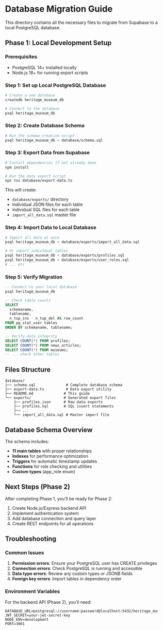 # Database Migration Guide

This directory contains all the necessary files to migrate from Supabase to a local PostgreSQL database.

## Phase 1: Local Development Setup

### Prerequisites
- PostgreSQL 14+ installed locally
- Node.js 18+ for running export scripts

### Step 1: Set up Local PostgreSQL Database

```bash
# Create a new database
createdb heritage_museum_db

# Connect to the database
psql heritage_museum_db
```

### Step 2: Create Database Schema

```bash
# Run the schema creation script
psql heritage_museum_db < database/schema.sql
```

### Step 3: Export Data from Supabase

```bash
# Install dependencies if not already done
npm install

# Run the data export script
npx tsx database/export-data.ts
```

This will create:
- `database/exports/` directory
- Individual JSON files for each table
- Individual SQL files for each table
- `import_all_data.sql` master file

### Step 4: Import Data to Local Database

```bash
# Import all data at once
psql heritage_museum_db < database/exports/import_all_data.sql

# Or import individual tables
psql heritage_museum_db < database/exports/profiles.sql
psql heritage_museum_db < database/exports/user_roles.sql
# ... etc
```

### Step 5: Verify Migration

```sql
-- Connect to your local database
psql heritage_museum_db

-- Check table counts
SELECT 
  schemaname,
  tablename,
  n_tup_ins - n_tup_del AS row_count
FROM pg_stat_user_tables
ORDER BY schemaname, tablename;

-- Verify data integrity
SELECT COUNT(*) FROM profiles;
SELECT COUNT(*) FROM news_articles;
SELECT COUNT(*) FROM museums;
-- ... check other tables
```

## Files Structure

```
database/
├── schema.sql              # Complete database schema
├── export-data.ts          # Data export utility
├── README.md              # This guide
└── exports/               # Generated export files
    ├── profiles.json      # Raw data exports
    ├── profiles.sql       # SQL insert statements
    ├── ...
    └── import_all_data.sql # Master import file
```

## Database Schema Overview

The schema includes:
- **11 main tables** with proper relationships
- **Indexes** for performance optimization
- **Triggers** for automatic timestamp updates
- **Functions** for role checking and utilities
- **Custom types** (app_role enum)

## Next Steps (Phase 2)

After completing Phase 1, you'll be ready for Phase 2:
1. Create Node.js/Express backend API
2. Implement authentication system
3. Add database connection and query layer
4. Create REST endpoints for all operations

## Troubleshooting

### Common Issues

1. **Permission errors**: Ensure your PostgreSQL user has CREATE privileges
2. **Connection errors**: Check PostgreSQL is running and accessible
3. **Data type errors**: Review any custom types or JSONB fields
4. **Foreign key errors**: Import tables in dependency order

### Environment Variables

For the backend API (Phase 2), you'll need:
```env
DATABASE_URL=postgresql://username:password@localhost:5432/heritage_museum_db
JWT_SECRET=your-jwt-secret-key
NODE_ENV=development
PORT=3001
```